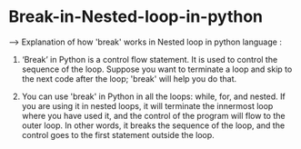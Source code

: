 # Break-in-Nested-loop-in-python
--> Explanation of how 'break' works in Nested loop in python language :
1. ‘Break’ in Python is a control flow statement. It is used to control the sequence of the loop. Suppose you want to terminate a loop and skip to the next code after the loop; 'break' will help you do that. 

2. You can use 'break' in Python in all the loops: while, for, and nested. If you are using it in nested loops, it will terminate the innermost loop where you have used it, and the control of the program will flow to the outer loop. In other words, it breaks the sequence of the loop, and the control goes to the first statement outside the loop.


